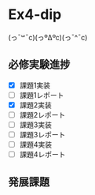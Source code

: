 # Ex4-dip

(っ¯꒳¯c)(っºΔºc)(っ¯^¯c)

## 必修実験進捗

- [x] 課題1実装
- [ ] 課題1レポート
- [x] 課題2実装
- [ ] 課題2レポート
- [ ] 課題3実装
- [ ] 課題3レポート
- [ ] 課題4実装
- [ ] 課題4レポート

## 発展課題
